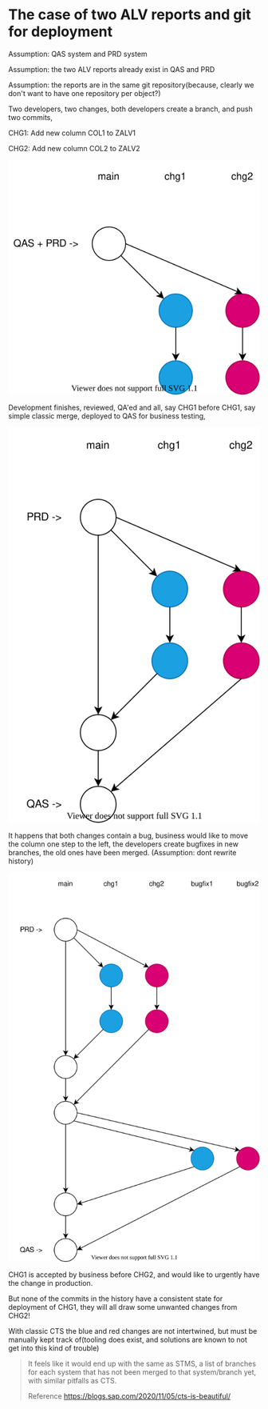 # The case of two ALV reports and git for deployment

Assumption: QAS system and PRD system

Assumption: the two ALV reports already exist in QAS and PRD

Assumption: the reports are in the same git repository(because, clearly we don't want to have one repository per object?)

Two developers, two changes, both developers create a branch, and push two commits,

CHG1: Add new column COL1 to ZALV1

CHG2: Add new column COL2 to ZALV2

![](commits.drawio.svg)

Development finishes, reviewed, QA'ed and all, say CHG1 before CHG1, say simple classic merge, deployed to QAS for business testing,

![](deployed.drawio.svg)

It happens that both changes contain a bug, business would like to move the column one step to the left, the developers create bugfixes in new branches, the old ones have been merged.
(Assumption: dont rewrite history)

![](bugfixed.drawio.svg)

CHG1 is accepted by business before CHG2, and would like to urgently have the change in production.

But none of the commits in the history have a consistent state for deployment of CHG1, they will all draw some unwanted changes from CHG2!

With classic CTS the blue and red changes are not intertwined, but must be manually kept track of(tooling does exist, and solutions are known to not get into this kind of trouble)

> It feels like it would end up with the same as STMS, a list of branches for each system that has not been merged to that system/branch yet, with similar pitfalls as CTS.
>
> Reference https://blogs.sap.com/2020/11/05/cts-is-beautiful/